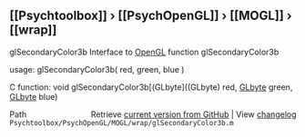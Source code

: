 ## [[Psychtoolbox]] &#8250; [[PsychOpenGL]] &#8250; [[MOGL]] &#8250; [[wrap]]

glSecondaryColor3b  Interface to [OpenGL](OpenGL) function glSecondaryColor3b  
  
usage:  glSecondaryColor3b( red, green, blue )  
  
C function:  void glSecondaryColor3b[(GLbyte]((GLbyte) red, [GLbyte](GLbyte) green, [GLbyte](GLbyte) blue)  




<div class="code_header" style="text-align:right;">
  <span style="float:left;">Path&nbsp;&nbsp;</span> <span class="counter">Retrieve <a href=
  "https://raw.github.com/Psychtoolbox-3/Psychtoolbox-3/beta/Psychtoolbox/PsychOpenGL/MOGL/wrap/glSecondaryColor3b.m">current version from GitHub</a> | View <a href=
  "https://github.com/Psychtoolbox-3/Psychtoolbox-3/commits/beta/Psychtoolbox/PsychOpenGL/MOGL/wrap/glSecondaryColor3b.m">changelog</a></span>
</div>
<div class="code">
  <code>Psychtoolbox/PsychOpenGL/MOGL/wrap/glSecondaryColor3b.m</code>
</div>

